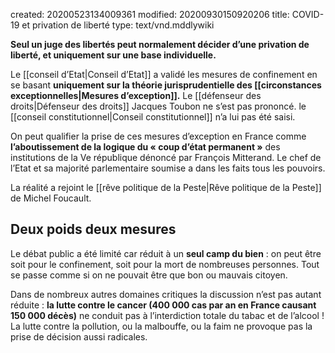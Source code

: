 created: 20200523134009361
modified: 20200930150920206
title: COVID-19 et privation de liberté
type: text/vnd.mddlywiki

**Seul un juge des libertés peut normalement décider d’une privation de liberté, et uniquement sur une base individuelle.**

Le [[conseil d’Etat|Conseil d’Etat]] a validé les mesures de confinement en se basant **uniquement sur la théorie jurisprudentielle des [[circonstances exceptionnelles|Mesures d’exception]].** Le [[défenseur des droits|Défenseur des droits]] Jacques Toubon ne s’est pas prononcé. le [[conseil constitutionnel|Conseil constitutionnel]] n’a lui pas été saisi.

On peut qualifier la prise de ces mesures d’exception en France comme **l’aboutissement de la logique du « coup d’état permanent »** des institutions de la Ve république dénoncé par François Mitterand. Le chef de l’Etat et sa majorité parlementaire soumise a dans les faits tous les pouvoirs.

La réalité a rejoint le [[rêve politique de la Peste|Rêve politique de la Peste]] de Michel Foucault.

## Deux poids deux mesures

Le débat public a été limité car réduit à un **seul camp du bien** : on peut être soit pour le confinement, soit pour la mort de nombreuses personnes. Tout se passe comme si on ne pouvait être que bon ou mauvais citoyen.

Dans de nombreux autres domaines critiques la discussion n’est pas autant réduite : **la lutte contre le cancer (400 000 cas par an en France causant 150 000 décès)** ne conduit pas à l’interdiction totale du tabac et de l’alcool ! La lutte contre la pollution, ou la malbouffe, ou la faim ne provoque pas la prise de décision aussi radicales.